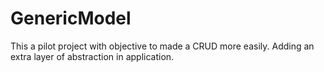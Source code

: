 # GenericModel
This a pilot project with objective to made a CRUD more easily. Adding an extra layer of abstraction in application.
